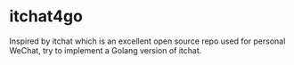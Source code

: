 # itchat4go
Inspired by itchat which is an excellent open source repo used for personal WeChat,
try to implement a Golang version of itchat.

